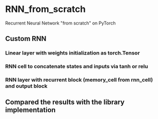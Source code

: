 # RNN_from_scratch
Recurrent Neural Network "from scratch" on PyTorch

## Custom RNN
### Linear layer with weights initialization as torch.Tensor
### RNN cell to concatenate states and inputs via tanh or relu
### RNN layer with recurrent block (memory_cell from rnn_cell) and output block

## Compared the results with the library implementation
